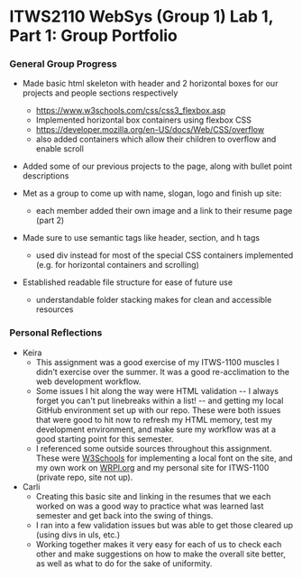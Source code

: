 # ITWS2110 WebSys (Group 1) Lab 1, Part 1: Group Portfolio

### General Group Progress
- Made basic html skeleton with header and 2 horizontal boxes for our projects and people sections respectively
  - https://www.w3schools.com/css/css3_flexbox.asp
  - Implemented horizontal box containers using flexbox CSS
  - https://developer.mozilla.org/en-US/docs/Web/CSS/overflow
  - also added containers which allow their children to overflow and enable scroll

- Added some of our previous projects to the page, along with bullet point descriptions

- Met as a group to come up with name, slogan, logo and finish up site:
  - each member added their own image and a link to their resume page (part 2)

- Made sure to use semantic tags like header, section, and h tags
  - used div instead for most of the special CSS containers implemented (e.g. for horizontal containers and scrolling)

- Established readable file structure for ease of future use
  - understandable folder stacking makes for clean and accessible resources
 
### Personal Reflections

- Keira
  - This assignment was a good exercise of my ITWS-1100 muscles I didn't exercise over the summer. It was a good re-acclimation to the web development workflow.
  - Some issues I hit along the way were HTML validation -- I always forget you can't put linebreaks within a list! -- and getting my local GitHub environment set up with our repo. These were both issues that were good to hit now to refresh my HTML memory, test my development environment, and make sure my workflow was at a good starting point for this semester.
  - I referenced some outside sources throughout this assignment. These were [W3Schools](https://www.w3schools.com/cssref/atrule_font-face.php) for implementing a local font on the site, and my own work on [WRPI.org](https://wrpi.org) and my personal site for ITWS-1100 (private repo, site not up). 
- Carli
  - Creating this basic site and linking in the resumes that we each worked on was a good way to practice what was learned last semester and get back into the swing of things.
  - I ran into a few validation issues but was able to get those cleared up (using divs in uls, etc.)
  - Working together makes it very easy for each of us to check each other and make suggestions on how to make the overall site better, as well as what to do for the sake of uniformity.
